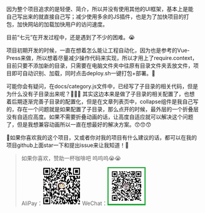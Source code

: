 
因为整个项目追求的是轻便、简介，所以并没有使用其他的UI框架，基本上是能自己写出来的就直接自己写；减少使用多余的JS插件，也是为了加快项目的打包，加快网站的加载加快用户的访问速度。


目前“七元”在开发过程中，还是遇到了不少的困难。😭

项目初期开发的时候，一直在想着怎么能让工程自动化，因为也是参考的Vue-Press来做，所以想着尽量减少操作代码来实现，所以才用上了require.context，目前只要不添加新的目录，只需要在电脑文件夹中往原有目录文件夹丢放文件，项目即可自动识别、加载，同时点击deploy.sh一键打包+部署。🎉


可能你会有疑问，在docs/category.js文件中，已经写了子目录的相关代码，但是为什么没有子目录出来呢？🧐🧐🧐 其实这边本来是做了子目录的相关配置了，也想着后期逐渐完善子目录的配置化，但是在文章列表页中，collapse组件是我自己写的，存在一个问题就是如果配置了子目录，那么点开的时候，最外层的一个折叠层没有自适应高度。如果不需要折叠动画的话，让高度自适应就可以解决这个问题了，但是我想兼容动画所以一直在想最好的解决方案。😙😙😙


🤩如果你喜欢我的这个项目，又或者你对我的项目有什么建议的话，都可以在我的项目github上面star一下和提出issue来让我知道！🥳




> 如果你喜欢，赞助一杯咖啡吧 呜呜呜😭😭
>
> AliPay：<img src="/src/assets/img/Alipay.jpg" style="width:100px;height:100px"/>     WeChat：<img src="/src/assets/img/WechatPay.jpg" style="width:100px;height:100px"/>

